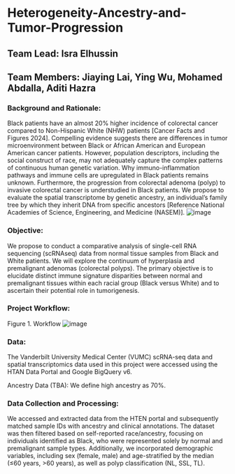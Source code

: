 # Heterogeneity-Ancestry-and-Tumor-Progression
## Team Lead: Isra Elhussin

## Team Members: Jiaying Lai, Ying Wu, Mohamed Abdalla, Aditi Hazra

### Background and Rationale:
Black patients have an almost 20% higher incidence of colorectal cancer compared to Non-Hispanic White (NHW) patients [Cancer Facts and Figures 2024]. Compelling evidence suggests there are differences in tumor microenvironment between Black or African American and European American cancer patients. However, population descriptors, including the social construct of race, may not adequately capture the complex patterns of continuous human genetic variation. Why immuno-inflammation pathways and immune cells are upregulated in Black patients remains unknown. Furthermore, the progression from colorectal adenoma (polyp) to invasive colorectal cancer is understudied in Black patients. We propose to evaluate the spatial transcriptome by genetic ancestry, an individual’s family tree by which they inherit DNA from specific ancestors [Reference National Academies of Science, Engineering, and Medicine (NASEM)]. 
![image](https://github.com/user-attachments/assets/d7e7f0b4-d6bc-4a73-bf41-dfa5d9052b9d)

### Objective: 
We propose to conduct a comparative analysis of single-cell RNA sequencing (scRNAseq) data from normal tissue samples from Black and White patients. We will explore the continuum of hyperplasia and premalignant adenomas (colorectal polyps). The primary objective is to elucidate distinct immune signature disparities between normal and premalignant tissues within each racial group (Black versus White) and to ascertain their potential role in tumorigenesis.

### Project Workflow:

Figure 1.  Workflow
![image](https://github.com/user-attachments/assets/23678e30-6083-4564-856e-37fc3daca475)


### Data:
The Vanderbilt University Medical Center (VUMC) scRNA-seq data and spatial transcriptomics data used in this project were accessed using the HTAN Data Portal and Google BigQuery v6.

Ancestry Data (TBA):
We define high ancestry as 70%.

### Data Collection and Processing:

We accessed and extracted data from the HTEN portal and subsequently matched sample IDs with ancestry and clinical annotations. The dataset was then filtered based on self-reported race/ancestry, focusing on individuals identified as Black, who were represented solely by normal and premalignant sample types. Additionally, we incorporated demographic variables, including sex (female, male) and age-stratified by the median (≤60 years, >60 years), as well as polyp classification (NL, SSL, TL).
